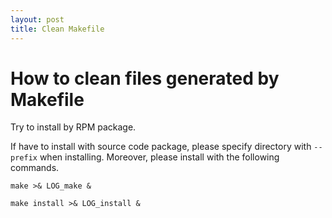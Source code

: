 ```yaml
---
layout: post
title: Clean Makefile 
---
```


How to clean files generated by Makefile
===
Try to install by RPM package.

If have to install with source code package, please specify directory with ``--prefix`` when installing.
Moreover, please install with the following commands.


``make >& LOG_make &``


``make install >& LOG_install & ``

